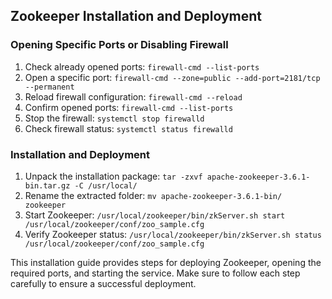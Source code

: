 ## Zookeeper Installation and Deployment

### Opening Specific Ports or Disabling Firewall

1. Check already opened ports: `firewall-cmd --list-ports`
2. Open a specific port: `firewall-cmd --zone=public --add-port=2181/tcp --permanent`
3. Reload firewall configuration: `firewall-cmd --reload`
4. Confirm opened ports: `firewall-cmd --list-ports`
5. Stop the firewall: `systemctl stop firewalld`
6. Check firewall status: `systemctl status firewalld`

### Installation and Deployment

1. Unpack the installation package: `tar -zxvf apache-zookeeper-3.6.1-bin.tar.gz -C /usr/local/`
2. Rename the extracted folder: `mv apache-zookeeper-3.6.1-bin/ zookeeper`
3. Start Zookeeper: `/usr/local/zookeeper/bin/zkServer.sh start /usr/local/zookeeper/conf/zoo_sample.cfg`
4. Verify Zookeeper status: `/usr/local/zookeeper/bin/zkServer.sh status /usr/local/zookeeper/conf/zoo_sample.cfg`

This installation guide provides steps for deploying Zookeeper, opening the required ports, and starting the service. Make sure to follow each step carefully to ensure a successful deployment.